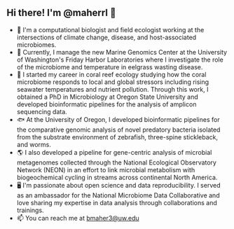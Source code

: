 ## Hi there! I'm @maherrl 👋

- 🦠 I'm a computational biologist and field ecologist working at the intersections of climate change, disease, and host-associated microbiomes.
- 🌱 Currently, I manage the new Marine Genomics Center at the University of Washington's Friday Harbor Laboratories where I investigate the role of the microbiome and temperature in eelgrass wasting disease.
- 🌊 I started my career in coral reef ecology studying how the coral microbiome responds to local and global stressors including rising seawater temperatures and nutrient pollution. Through this work, I obtained a PhD in Microbiology at Oregon State University and developed bioinformatic pipelines for the analysis of amplicon sequencing data.
- 🐟 At the University of Oregon, I developed bioinformatic pipelines for the comparative genomic analysis of novel predatory bacteria isolated from the substrate environment of zebrafish, three-spine stickleback, and worms.
- 🌎 I also developed a pipeline for gene-centric analysis of microbial metagenomes collected through the National Ecological Observatory Network (NEON) in an effort to link microbial metabolism with biogeochemical cycling in streams across continental North America.
- 🖥 I'm passionate about open science and data reproducibility. I served as an ambassador for the National Microbiome Data Collaborative and love sharing my expertise in data analysis through collaborations and trainings.
- 📫 You can reach me at bmaher3@uw.edu
<!--
**maherrl/maherrl** is a ✨ _special_ ✨ repository because its `README.md` (this file) appears on your GitHub profile.

Here are some ideas to get you started:

- 🔭 I’m currently working on ...
- 🌱 I’m currently learning ...
- 👯 I’m looking to collaborate on ...
- 🤔 I’m looking for help with ...
- 💬 Ask me about ...
- 📫 How to reach me: ...
- 😄 Pronouns: ...
- ⚡ Fun fact: ...
-->
